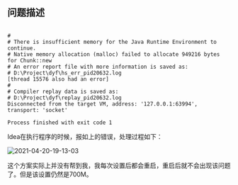 ## 问题描述

~~~

#
# There is insufficient memory for the Java Runtime Environment to continue.
# Native memory allocation (malloc) failed to allocate 949216 bytes for Chunk::new
# An error report file with more information is saved as:
# D:\Project\dyf\hs_err_pid20632.log
[thread 15576 also had an error]
#
# Compiler replay data is saved as:
# D:\Project\dyf\replay_pid20632.log
Disconnected from the target VM, address: '127.0.0.1:63994', transport: 'socket'

Process finished with exit code 1

~~~

Idea在执行程序的时候，报如上的错误，处理过程如下：

![2021-04-20-19-13-03](https://junjie2018sz.oss-cn-shenzhen.aliyuncs.com/images/2021-04-20-19-13-03.png)

这个方案实际上并没有帮到我，我每次设置后都会重启，重启后就不会出现该问题了。但是该设置仍然是700M。